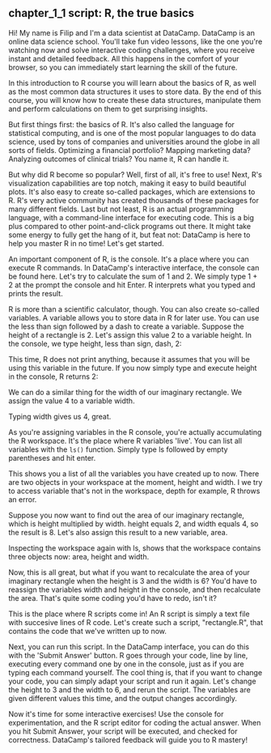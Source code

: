 ## chapter_1_1 script: R, the true basics

Hi! My name is Filip and I'm a data scientist at DataCamp. DataCamp is an online data science school. You'll take fun video lessons, like the one you're watching now and solve interactive coding challenges, where you receive instant and detailed feedback. All this happens in the comfort of your browser, so you can immediately start learning the skill of the future.

In this introduction to R course you will learn about the basics of R, as well as the most common data structures it uses to store data. By the end of this course, you will know how to create these data structures, manipulate them and perform calculations on them to get surprising insights.

But first things first: the basics of R. It's also called the language for statistical computing, and is one of the most popular languages to do data science, used by tons of companies and universities around the globe in all sorts of fields. Optimizing a financial portfolio? Mapping marketing data? Analyzing outcomes of clinical trials? You name it, R can handle it.

But why did R become so popular? Well, first of all, it's free to use! Next, R's visualization capabilities are top notch, making it easy to build beautiful plots. It's also easy to create so-called packages, which are extensions to R. R's very active community has created thousands of these packages for many different fields. Last but not least, R is an actual programming language, with a command-line interface for executing code. This is a big plus compared to other point-and-click programs out there. It might take some energy to fully get the hang of it, but feat not: DataCamp is here to help you master R in no time! Let's get started.

An important component of R, is the console. It's a place where you can execute R commands. In DataCamp's interactive interface, the console can be found here. Let's try to calculate the sum of 1 and 2. We simply type 1 + 2 at the prompt the console and hit Enter. R interprets what you typed and prints the result. 

R is more than a scientific calculator, though. You can also create so-called variables. A variable allows you to store data in R for later use. You can use the less than sign followed by a dash to create a variable. Suppose the height of a rectangle is 2. Let's assign this value 2 to a variable height. In the console, we type height, less than sign, dash, 2:

This time, R does not print anything, because it assumes that you will be using this variable in the future. If you now simply type and execute height in the console, R returns 2:

We can do a similar thing for the width of our imaginary rectangle. We assign the value 4 to a variable width.

Typing width gives us 4, great.

As you're assigning variables in the R console, you're actually accumulating the R workspace. It's the place where R variables 'live'. You can list all variables with the `ls()` function. Simply type ls followed by empty parentheses and hit enter.

This shows you a list of all the variables you have created up to now. There are two objects in your workspace at the moment, height and width. I we try to access variable that's not in the workspace, depth for example, R throws an error.

Suppose you now want to find out the area of our imaginary rectangle, which is height multiplied by width. height equals 2, and width equals 4, so the result is 8. Let's also assign this result to a new variable, area.

Inspecting the workspace again with ls, shows that the workspace contains three objects now: area, height and width.

Now, this is all great, but what if you want to recalculate the area of your imaginary rectangle when the height is 3 and the width is 6? You'd have to reassign the variables width and height in the console, and then recalculate the area. That's quite some coding you'd have to redo, isn't it? 

This is the place where R scripts come in! An R script is simply a text file with succesive lines of R code. Let's create such a script, "rectangle.R", that contains the code that we've written up to now.

Next, you can run this script. In the DataCamp interface, you can do this with the 'Submit Answer' button. R goes through your code, line by line, executing every command one by one in the console, just as if you are typing each command yourself. The cool thing is, that if you want to change your code, you can simply adapt your script and run it again. Let's change the height to 3 and the width to 6, and rerun the script. The variables are given different values this time, and the output changes accordingly.

Now it's time for some interactive exercises! Use the console for experimentation, and the R script editor for coding the actual answer. When you hit Submit Answer, your script will be executed, and checked for correctness. DataCamp's tailored feedback will guide you to R mastery!